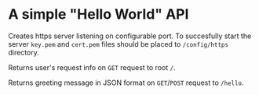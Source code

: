 # A simple "Hello World" API

Creates https server listening on configurable port. To succesfully start the server `key.pem` and `cert.pem` files should be placed to `/config/https` directory.

Returns user's request info on `GET` request to root `/`.

Returns greeting message in JSON format on `GET`/`POST` request to `/hello`.